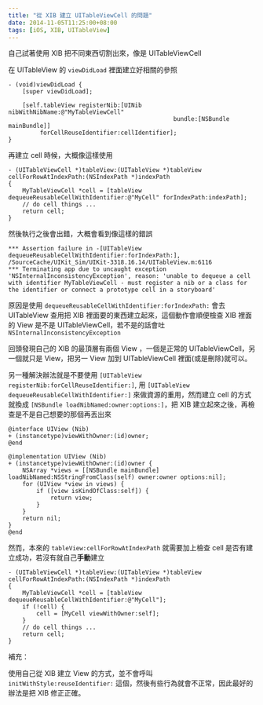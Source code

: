 ```yaml
---
title: "從 XIB 建立 UITableViewCell 的問題"
date: 2014-11-05T11:25:00+08:00
tags: [iOS, XIB, UITableView]
---
```


自己試著使用 XIB 把不同東西切割出來，像是 UITableViewCell

在 UITableView 的 `viewDidLoad` 裡面建立好相關的參照

``` objc
- (void)viewDidLoad {
    [super viewDidLoad];

    [self.tableView registerNib:[UINib nibWithNibName:@"MyTableViewCell"
                                               bundle:[NSBundle mainBundle]]
         forCellReuseIdentifier:cellIdentifier];
}
```

再建立 cell 時候，大概像這樣使用

``` objc
- (UITableViewCell *)tableView:(UITableView *)tableView cellForRowAtIndexPath:(NSIndexPath *)indexPath
{
    MyTableViewCell *cell = [tableView dequeueReusableCellWithIdentifier:@"MyCell" forIndexPath:indexPath];
    // do cell things ...
    return cell;
}
```

然後執行之後會出錯，大概會看到像這樣的錯誤
```
*** Assertion failure in -[UITableView dequeueReusableCellWithIdentifier:forIndexPath:], /SourceCache/UIKit_Sim/UIKit-3318.16.14/UITableView.m:6116
*** Terminating app due to uncaught exception 'NSInternalInconsistencyException', reason: 'unable to dequeue a cell with identifier MyTableViewCell - must register a nib or a class for the identifier or connect a prototype cell in a storyboard'
```

原因是使用 `dequeueReusableCellWithIdentifier:forIndexPath:` 會去 UITableView 查用把 XIB 裡面要的東西建立起來，這個動作會順便檢查 XIB 裡面的 View 是不是 UITableViewCell，若不是的話會吐 `NSInternalInconsistencyException`

回頭發現自己的 XIB 的最頂層有兩個 View ，一個是正常的 UITableViewCell，另一個就只是 View，把另一 View 加到 UITableViewCell 裡面(或是刪除)就可以。

另一種解決辦法就是不要使用 `[UITableView registerNib:forCellReuseIdentifier:]`, 用 `[UITableView dequeueReusableCellWithIdentifier:]` 來做資源的重用，然而建立 cell 的方式就換成 `[NSBundle loadNibNamed:owner:options:]`，把 XIB 建立起來之後，再檢查是不是自己想要的那個再丟出來

```objc
@interface UIView (Nib)
+ (instancetype)viewWithOwner:(id)owner;
@end

@implementation UIView (Nib)
+ (instancetype)viewWithOwner:(id)owner {
    NSArray *views = [[NSBundle mainBundle] loadNibNamed:NSStringFromClass(self) owner:owner options:nil];
    for (UIView *view in views) {
        if ([view isKindOfClass:self]) {
            return view;
        }
    }
    return nil;
}
@end
```

然而，本來的 `tableView:cellForRowAtIndexPath` 就需要加上檢查 cell 是否有建立成功，若沒有就自己**手動**建立

``` objc
- (UITableViewCell *)tableView:(UITableView *)tableView cellForRowAtIndexPath:(NSIndexPath *)indexPath
{
    MyTableViewCell *cell = [tableView dequeueReusableCellWithIdentifier:@"MyCell"];
    if (!cell) {
   		cell = [MyCell viewWithOwner:self];
    }
    // do cell things ...
    return cell;
}
```

補充：

使用自己從 XIB 建立 View 的方式，並不會呼叫 `initWithStyle:reuseIdentifier:` 這個，然後有些行為就會不正常，因此最好的辦法是把 XIB 修正正確。
